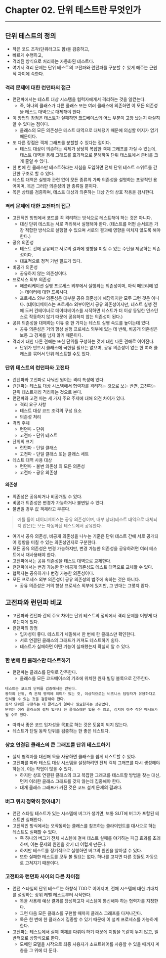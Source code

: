# Chapter 02. 단위 테스트란 무엇인가
- - -

## 단위 테스트의 정의
* 작은 코드 조각(단위라고도 함)을 검증하고,
* 빠르게 수행하고,
* 격리된 방식으로 처리하는 자동화된 테스트다.
* 여기서 격리 문제는 단위 테스트의 고전파와 런던파를 구분할 수 있게 해주는 근원적 차이에 속한다.

### 격리 문제에 대한 런던파의 접근
* 런던파에서는 테스트 대상 시스템을 협력자에게서 격리하는 것을 일컫는다.
  * 즉, 하나의 클래스가 다른 클래스 또는 여러 클래스에 의존하면 이 모든 의존성을 테스트 대역으로 대체해야 한다.
* 이 방법의 장점은 테스트가 실패하면 코드베이스의 어느 부분이 고장 났는지 확실히 알 수 있다는 점이다.
  * 클래스의 모든 의존성은 테스트 대역으로 대체됐기 때문에 의심할 여지가 없기 때문이다.
* 또 다른 장점은 객체 그래프를 분할할 수 있다는 점이다.
  * 테스트 대상이 의존하는 객체가 상당히 복잡한 객체 그래프를 가질 수 있는데, 테스트 대역을 통해 그래프를 효과적으로 분해하여 단위 테스트에서 준비를 크게 줄일 수 있다.
* 한 번에 한 클래스만 테스트하라는 지침을 도입하면 전체 단위 테스트 스위트를 간단한 구조로 할 수 있다.
* 테스트 대역은 실행과 관련 없이 모든 종류의 가짜 의존성을 설명하는 포괄적인 용어이며, 목은 그러한 의존성의 한 종류일 뿐이다.
* 목은 상태를 검증하며, 테스트 대상과 의존하는 대상 간의 상호 작용을 검사한다.

### 격리 문제에 대한 고전파의 접근
* 고전적인 방법에서 코드를 꼭 격리하는 방식으로 테스트해야 하는 것은 아니다.
  * 대신 단위 테스트는 서로 격리해서 실행해야 한다. (테스트를 어떤 순서로든 가장 적합한 방식으로 실행할 수 있으며 서로의 결과에 영향을 미치지 않도록 해야한다.)
* 공유 의존성
  * 테스트 간에 공유되고 서로의 결과에 영향을 미칠 수 있는 수단을 제공하는 의존성이다.
  * 대표적으로 정적 가변 필드가 있다.
* 비공개 의존성
  * 공유하지 않는 의존성이다.
* 프로세스 외부 의존성
  * 애플리케이션 실행 프로세스 외부에서 실행되는 의존성이며, 아직 메모리에 없는 데이터에 대한 프록시다.
  * 프로세스 외부 의존성은 대부분 공유 의존성에 해당하지만 모두 그런 것은 아니다. (데이터베이스는 프로세스 외부이면서 공유 의존성이지만, 테스트 실행 전에 도커 컨테이너로 데이터베이스를 시작하면 테스트가 더 이상 동일한 인스턴스로 작동하지 않기 때문에 공유하지 않는 의존성이 된다.)
* 공유 의존성을 대체하는 이유 중 한 가지는 테스트 실행 속도를 높이는데 있다.
  * 공유 의존성은 거의 항상 실행 프로세스 외부에 있는 데 반해, 비공개 의존성은 보통 그 경계를 넘지 않기 때문이다.
* 격리에 대한 다른 견해는 또한 단위를 구성하는 것에 대한 다른 견해로 이어진다.
  * 단위가 반드시 클래스에 국한될 필요는 없으며, 공유 의존성이 없는 한 여러 클래스를 묶어서 단위 테스트할 수도 있다.

### 단위 테스트의 런던파와 고전파
* 런던파와 고전파로 나눠진 원이는 격리 특성에 있다.
* 런던파는 테스트 대상 시스템에서 협력자를 격리하는 것으로 보는 반면, 고전파는 단위 테스트끼리 격리하는 것으로 본다.
* 런던파와 고전 파는 세 가지 주요 주제에 대해 의견 차이가 있다.
  * 격리 요구 사항
  * 테스트 대상 코드 조각의 구성 요소
  * 의존성 처리
* 격리 주체
  * 런던파 - 단위
  * 고전파 - 단위 테스트
* 단위의 크기
  * 런던파 - 단일 클래스
  * 고전파 - 단일 클래스 또는 클래스 세트
* 테스트 대역 사용 대상
  * 런던파 - 불변 의존성 외 모든 의존성
  * 고전파 - 공유 의존성

#### 의존성
* 의존성은 공유되거나 비공개일 수 있다.
* 비공개 의존성은 변경가 가능하거나 불변일 수 있다.
* 불변일 경우 값 객체라고 부른다.
> 예를 들어 데이터베이스는 공유 의존성이며, 내부 상태(테스트 대역으로 대체되지 않은)는 모든 자동화된 테스트에서 공유한다.
* 여기서 공유 의존성, 비공개 의존성을 나누는 기준은 단위 테스트 간에 서로 공개되어 영향을 미칠 수 있는 의존성인지로 구분한다.
* 모든 공유 의존성은 변경 가능하지만, 변경 가능한 의존성을 공유하려면 여러 테스트에서 재사용돼야 한다.
* 고전파에서는 공유 의존성을 테스트 대역으로 교체한다.
* 런던파에서는 변경 가능한 한 비공개 의존성도 테스트 대역으로 교체할 수 있다.
* 협력자는 공유하거나 변경 가능한 의존성이다.
* 모든 프로세스 외부 의존성이 공유 의존성의 범주에 속하는 것은 아니다.
  * 공유 의존성은 거의 항상 프로세스 외부에 있지만, 그 반대는 그렇지 않다.

## 고전파와 런던파 비교
* 고전파와 런던파 간의 주요 차이는 단위 테스트의 정의에서 격리 문제를 어떻게 다루는지에 있다.
* 런던파의 장점
  * 입자성이 좋다. 테스트가 세밀해서 한 번에 한 클래스만 확인한다.
  * 서로 연결된 클래스의 그래프가 커져도 테스트하기 쉽다.
  * 테스트가 실패하면 어떤 기능이 실패했는지 확실히 알 수 있다.

### 한 번에 한 클래스만 테스트하기
* 런던파는 클래스를 단위로 간주한다.
  * 클래스를 모든 코드베이스의 기초에 위치한 원자 빌딩 블록으로 간주한다.
```text
테스트는 코드의 단위를 검증해서는 안된다. 
동작의 단위, 즉 문제 영역에 의미가 있는 것, 이상적으로는 비즈니스 담당자가 유용하다고 인식할 수 있는 것을 검증해야 한다.
동작 단위를 구현하는 데 클래스가 얼마나 필요한지는 상관없다.
단위는 여러 클래스에 걸쳐 있거나 한 클래스에만 있을 수 있고, 심지어 아주 작은 메서드가 될 수도 있다.
```
* 따라서 좋은 코드 입자성을 목표로 하는 것은 도움이 되지 않는다.
* 테스트가 단일 동작 단위를 검증하는 한 좋은 테스트다.

### 상호 연결된 클래스의 큰 그래프를 단위 테스트하기
* 실제 협력자를 대신해 목을 사용하면 클래스를 쉽게 테스트할 수 있다.
* 고전파를 따라 테스트 대상 시스템을 설정하려면 전체 객체 그래프를 다시 생성해야 하는데, 이는 작업이 많을 수 있다.
  * 하지만 상호 연결된 클래스의 크고 복잡한 그래프를 테스트할 방법을 찾는 대신, 먼저 이러한 클래스 그래프를 갖지 않는데 집중해야 한다.
  * 대개 클래스 그래프가 커진 것은 코드 설계 문제의 결과다.

### 버그 위치 정확히 찾아내기
* 런던 스타일 테스트가 있는 시스템에 버그가 생기면, 보통 SUT에 버그가 포함된 테스트만 실패한다.
* 고전적인 방식에서는 오작동하는 클래스를 참조하는 클라이언트를 대사으로 하는 테스트도 실패할 수 있다.
  * 즉 하나의 버그가 전체 시스템에 걸쳐 테스트 실패를 야기하는 파급 효과를 초래하며, 이는 문제의 원인을 찾기 더 어렵게 만든다.
  * 하지만 테스트를 정기적으로 실행하면 버그의 원인을 알아낼 수 있다.
  * 또한 실패한 테스트를 모두 볼 필요는 없다. 하나를 고치면 다른 것들도 자동으로 고쳐지기 때문이다.

### 고전파와 런던파 사이의 다른 차이점
* 런던 스타일의 단위 테스트는 하향식 TDD로 이어지며, 전체 시스템에 대한 기대치를 설정하는 상위 레벨 테스트부터 시작한다.
  * 목을 사용해 예상 결과를 당성하고자 시스템이 통신해야 하는 협력자를 지정한다.
  * 그런 다음 모든 클래스를 구현할 때까지 클래스 그래프를 다져나간다.
  * 목은 한 번에 한 클래스에 집중할 수 있기 때문에 이 설계 프로세스를 가능하게 한다.
* 고전파는 테스트에서 실제 객체를 다뤄야 하기 때문에 지침을 똑같이 두지 않고, 일반적으로 상향식으로 한다.
  * 도메인 모델을 시작으로 최종 사용자가 소프트웨어를 사용할 수 있을 때까지 계층을 그 위에 더 둔다.
